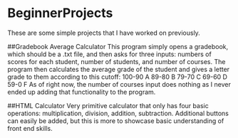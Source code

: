 # BeginnerProjects
These are some simple projects that I have worked on previously.

##Gradebook Average Calculator
This program simply opens a gradebook, which should be a .txt file, and then asks for three inputs: numbers of scores for each student, number of students, and number of courses. The program then calculates the average grade of the student and gives a letter grade to them according to this cutoff:
100-90 A
89-80 B
79-70 C
69-60 D
59-0 F
As of right now, the number of courses input does nothing as I never ended up adding that functionality to the program.

##HTML Calculator
Very primitive calculator that only has four basic operations: multiplication, division, addition, subtraction. Additional buttons can easily be added, but this is more to showcase basic understanding of front end skills.

